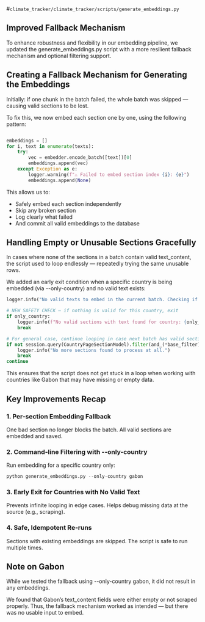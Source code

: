 #`climate_tracker/climate_tracker/scripts/generate_embeddings.py`

## Improved Fallback Mechanism 

To enhance robustness and flexibility in our embedding pipeline, we updated the generate_embeddings.py script with a more resilient fallback mechanism and optional filtering support.

## Creating a Fallback Mechanism for Generating the Embeddings
Initially: if one chunk in the batch failed, the whole batch was skipped — causing valid sections to be lost.

To fix this, we now embed each section one by one, using the following pattern:

```python 

embeddings = []
for i, text in enumerate(texts):
    try:
        vec = embedder.encode_batch([text])[0]
        embeddings.append(vec)
    except Exception as e:
        logger.warning(f"⚠ Failed to embed section index {i}: {e}")
        embeddings.append(None)
```

This allows us to:

* Safely embed each section independently
* Skip any broken section
* Log clearly what failed
* And commit all valid embeddings to the database


## Handling Empty or Unusable Sections Gracefully
In cases where none of the sections in a batch contain valid text_content, the script used to loop endlessly — repeatedly trying the same unusable rows.

We added an early exit condition when a specific country is being embedded (via --only-country) and no valid text exists:

```python 
logger.info("No valid texts to embed in the current batch. Checking if more sections are pending...")

# NEW SAFETY CHECK — if nothing is valid for this country, exit
if only_country:
    logger.info(f"No valid sections with text found for country: {only_country}. Exiting early.")
    break

# For general case, continue looping in case next batch has valid sections
if not session.query(CountryPageSectionModel).filter(and_(*base_filter)).first():
    logger.info("No more sections found to process at all.")
    break
continue
```

This ensures that the script does not get stuck in a loop when working with countries like Gabon that may have missing or empty data.

## Key Improvements Recap

### 1. Per-section Embedding Fallback

One bad section no longer blocks the batch.
All valid sections are embedded and saved.


### 2. Command-line Filtering with --only-country

Run embedding for a specific country only:
```python 
python generate_embeddings.py --only-country gabon
```

### 3. Early Exit for Countries with No Valid Text

Prevents infinite looping in edge cases.
Helps debug missing data at the source (e.g., scraping).


### 4. Safe, Idempotent Re-runs

Sections with existing embeddings are skipped.
The script is safe to run multiple times.


## Note on Gabon
While we tested the fallback using --only-country gabon, it did not result in any embeddings.

We found that Gabon’s text_content fields were either empty or not scraped properly. Thus, the fallback mechanism worked as intended — but there was no usable input to embed.